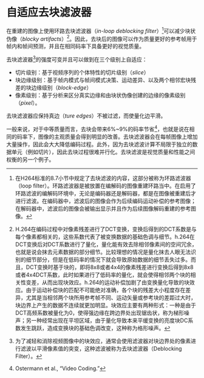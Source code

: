 # 自适应去块滤波器
在重建的图像上使用环路去块滤波器（*in-loop deblocking filter*）[^1]可以减少块状伪像（*blocky artifacts*）[^2]。因此，去块后的图像可以作为质量更好的参考帧用于帧内和帧间预测，并且在相同码率下具备更好的视觉质量。

去块滤波器[^3]的强度可变并且可以做到在三个级别上自适应：

* 切片级别：基于视频序列的个体特性的切片级别（*slice*）
* 块边缘级别：基于帧内模式与帧间模式决策、运动差异、以及两个相邻宏块残差的块边缘级别（*block-edge*）
* 像素级别：基于分析来区分真实边缘和由块状伪像创建的边缘的像素级别（*pixel*）。

去块滤波器应保持真边（*ture edges*）不被过滤，而使量化边平滑。

一般来说，对于中等质量而言，去块会带来6%~9%的码率节省[^4]，也就是说在相同的码率下，图像的主观质量会得到明显的改善。去块滤波器会在每帧图像上增加大量操作，因此会大大降低编码过程。此外，因为去块滤波计算不局限于独立的数据单元（例如切片），因此去块过程很难并行化。去块滤波是视觉质量和性能之间权衡的另一个例子。

[^1]: 在H264标准的8.7小节中规定了去块滤波的内容，这部分被称为环路滤波器（loop filter）。环路滤波器是被放置在编解码的图像重建环路当中。在启用了环路滤波的编解码环境中，无论是编码器还是解码器，都是在图像被重建后才进行滤波。在编码器中，滤波后的图像会作为后续编码运动补偿的参考图像；在解码器中，滤波后的图像会被输出显示并且作为后续图像解码重建的参考图像。

[^2]: H.264在编码过程中对像素残差进行了DCT变换，变换后得到的DCT系数是与每个像素都相关的，这些系数代表了被变换数据的基础色调与细节。h.264在DCT变换后对DCT系数进行了量化，量化能有效去除相邻像素间的空间冗余，也就是说会抹去元素数据的部分细节。比较理想的情况是量化抹去人眼无法识别的细节部分，但是在低码率的情况下就会导致原始数据的细节丢失过多。而且，DCT变换时基于块的，即将8x8或者4x4的像素残差进行变换后得到8x8或者4x4DCT系数，此时如果进行了低码率的量化，就会使得相邻两个块的相关性变差，从而出现块效应。h.264的运动补偿加剧了由变换量化导致的块效应。由于运动补偿块的匹配不可能绝对准确，各个块的残差大小程度存在差异，尤其是当相邻两个块所用参考帧不同、运动矢量或参考块的差距过大时，块边界上产生的数据不连续就更加明显。块效应主要有两种形式：一种是由于DCT高频系数被量化为0，使得强边缘在跨边界处出现锯齿状，称为梯形噪声；另一种经常出现在平坦区域，由于量化导致本来平缓变换的亮度块DC系数发生跳跃，造成变换块的基础色调改变，这种称为格形噪声。

[^3]: 为了减轻和消除视频图像中的块效应，通常会使用滤波器对块边界处的像素进行滤波以平滑像素值的突变，这种滤波被称为去块滤波器（Deblocking Filter）。

[^4]: Ostermann et al., “Video Coding.”


